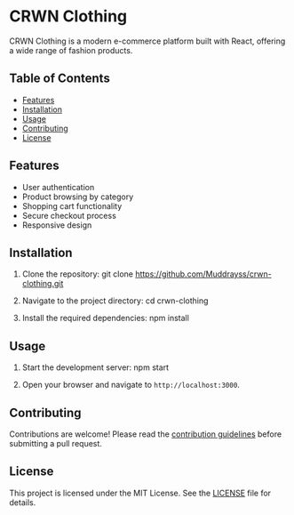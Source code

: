 # CRWN Clothing

CRWN Clothing is a modern e-commerce platform built with React, offering a wide range of fashion products.

## Table of Contents

- [Features](#features)
- [Installation](#installation)
- [Usage](#usage)
- [Contributing](#contributing)
- [License](#license)

## Features

- User authentication
- Product browsing by category
- Shopping cart functionality
- Secure checkout process
- Responsive design

## Installation

1. Clone the repository:
git clone https://github.com/Muddrayss/crwn-clothing.git

2. Navigate to the project directory:
cd crwn-clothing

3. Install the required dependencies:
npm install

## Usage

1. Start the development server:
npm start

2. Open your browser and navigate to `http://localhost:3000`.

## Contributing

Contributions are welcome! Please read the [contribution guidelines](CONTRIBUTING.md) before submitting a pull request.

## License

This project is licensed under the MIT License. See the [LICENSE](LICENSE.md) file for details.
